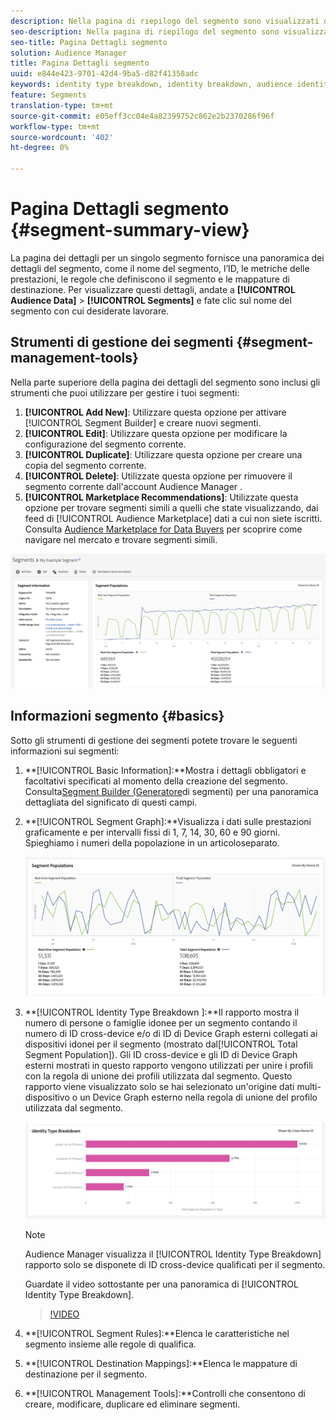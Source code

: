 ```yaml
---
description: Nella pagina di riepilogo del segmento sono visualizzati dettagli quali nome, caratteristiche del segmento, regole, dati sulle prestazioni e informazioni sulla mappatura della destinazione.
seo-description: Nella pagina di riepilogo del segmento sono visualizzati dettagli quali nome, caratteristiche del segmento, regole, dati sulle prestazioni e informazioni sulla mappatura della destinazione.
seo-title: Pagina Dettagli segmento
solution: Audience Manager
title: Pagina Dettagli segmento
uuid: e844e423-9701-42d4-9ba5-d82f41358adc
keywords: identity type breakdown, identity breakdown, audience identity reporting, cross-device, cross-device ID, device ID
feature: Segments
translation-type: tm+mt
source-git-commit: e05eff3cc04e4a82399752c862e2b2370286f96f
workflow-type: tm+mt
source-wordcount: '402'
ht-degree: 0%

---
```



# Pagina Dettagli segmento {#segment-summary-view}

La pagina dei dettagli per un singolo segmento fornisce una panoramica dei dettagli del segmento, come il nome del segmento, l’ID, le metriche delle prestazioni, le regole che definiscono il segmento e le mappature di destinazione. Per visualizzare questi dettagli, andate a **[!UICONTROL Audience Data]** > **[!UICONTROL Segments]** e fate clic sul nome del segmento con cui desiderate lavorare.

## Strumenti di gestione dei segmenti {#segment-management-tools}

Nella parte superiore della pagina dei dettagli del segmento sono inclusi gli strumenti che puoi utilizzare per gestire i tuoi segmenti:

1. **[!UICONTROL Add New]**: Utilizzare questa opzione per attivare [!UICONTROL Segment Builder] e creare nuovi segmenti.
2. **[!UICONTROL Edit]**: Utilizzare questa opzione per modificare la configurazione del segmento corrente.
3. **[!UICONTROL Duplicate]**: Utilizzare questa opzione per creare una copia del segmento corrente.
4. **[!UICONTROL Delete]**: Utilizzate questa opzione per rimuovere il segmento corrente dall&#39;account Audience Manager .
5. **[!UICONTROL Marketplace Recommendations]**: Utilizzate questa opzione per trovare segmenti simili a quelli che state visualizzando, dai feed di [!UICONTROL Audience Marketplace] dati a cui non siete iscritti. Consulta [Audience Marketplace for Data Buyers](../audience-marketplace/marketplace-data-buyers/marketplace-data-buyers.md) per scoprire come navigare nel mercato e trovare segmenti simili.

![base-segmento-informazioni](assets/basic-segment-information.png)

## Informazioni segmento {#basics}

Sotto gli strumenti di gestione dei segmenti potete trovare le seguenti informazioni sui segmenti:

1. **[!UICONTROL Basic Information]:**Mostra i dettagli obbligatori e facoltativi specificati al momento della creazione del segmento. Consulta[Segment Builder (Generatore](segment-builder.md)di segmenti) per una panoramica dettagliata del significato di questi campi.
2. **[!UICONTROL Segment Graph]:**Visualizza i dati sulle prestazioni graficamente e per intervalli fissi di 1, 7, 14, 30, 60 e 90 giorni. Spieghiamo i numeri della popolazione in un articolo[](../../features/segments/segment-builder-data.md)separato.

   ![segmenti-grafo](assets/segment-graph.png)

3. **[!UICONTROL Identity Type Breakdown ]:**Il rapporto mostra il numero di persone o famiglie idonee per un segmento contando il numero di ID cross-device e/o di ID di Device Graph esterni collegati ai dispositivi idonei per il segmento (mostrato dal[!UICONTROL Total Segment Population]). Gli ID cross-device e gli ID di Device Graph esterni mostrati in questo rapporto vengono utilizzati per unire i profili con la regola di unione dei profili utilizzata dal segmento. Questo rapporto viene visualizzato solo se hai selezionato un&#39;origine dati multi-dispositivo o un Device Graph esterno nella regola di unione del profilo utilizzata dal segmento.

   ![segmenti-grafo](assets/segment-type.png)

   >[!NOTE]
   >
   >Audience Manager visualizza il [!UICONTROL Identity Type Breakdown] rapporto solo se disponete di ID cross-device qualificati per il segmento.

   Guardate il video sottostante per una panoramica di [!UICONTROL Identity Type Breakdown].
   >[!VIDEO](https://video.tv.adobe.com/v/27977/)

4. **[!UICONTROL Segment Rules]:**Elenca le caratteristiche nel segmento insieme alle regole di qualifica.
5. **[!UICONTROL Destination Mappings]:**Elenca le mappature di destinazione per il segmento.
6. **[!UICONTROL Management Tools]:**Controlli che consentono di creare, modificare, duplicare ed eliminare segmenti.

